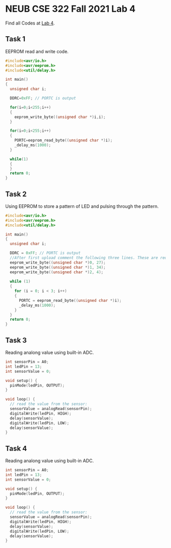 # NEUB CSE 322 Fall 2021 Lab 4
Find all Codes at  [Lab 4](https://github.com/shparvez001/NEUB-CSE-322-Fall-2021/tree/main/Lab%204).
## Task 1
EEPROM read and write code.
```c
#include<avr/io.h>
#include<avr/eeprom.h>
#include<util/delay.h>

int main()
{
  unsigned char i;

  DDRC=0xFF; // PORTC is output

  for(i=0;i<255;i++)
  {
    eeprom_write_byte((unsigned char *)i,i);
  }

  for(i=0;i<255;i++)
  {
    PORTC=eeprom_read_byte((unsigned char *)i);
    _delay_ms(1000);
  }

  while(1)
  {
  }
  return 0;
}
```

## Task 2
Using EEPROM to store a pattern of LED and pulsing through the pattern.
```c
#include<avr/io.h>
#include<avr/eeprom.h>
#include<util/delay.h>

int main()
{
  unsigned char i;

  DDRC = 0xFF; // PORTC is output
  //After first upload comment the following three lines. These are redundant. 
  eeprom_write_byte((unsigned char *)0, 27);
  eeprom_write_byte((unsigned char *)1, 34);
  eeprom_write_byte((unsigned char *)2, 4);
  
  while (1)
  {
    for (i = 0; i < 3; i++)
    {
      PORTC = eeprom_read_byte((unsigned char *)i);
      _delay_ms(1000);
    }
  }
  return 0;
}
```

## Task 3
Reading analong value using built-in ADC.
```c
int sensorPin = A0;   
int ledPin = 13;    
int sensorValue = 0; 

void setup() {
  pinMode(ledPin, OUTPUT);
}

void loop() {
  // read the value from the sensor:
  sensorValue = analogRead(sensorPin);
  digitalWrite(ledPin, HIGH);
  delay(sensorValue);
  digitalWrite(ledPin, LOW);
  delay(sensorValue);
}
```

## Task 4
Reading analong value using built-in ADC.
```c
int sensorPin = A0;   
int ledPin = 13;    
int sensorValue = 0; 

void setup() {
  pinMode(ledPin, OUTPUT);
}

void loop() {
  // read the value from the sensor:
  sensorValue = analogRead(sensorPin);
  digitalWrite(ledPin, HIGH);
  delay(sensorValue);
  digitalWrite(ledPin, LOW);
  delay(sensorValue);
}
```

